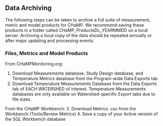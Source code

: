 
## Data Archiving
The following steps can be taken to archive a full suite of measurement, metric and model products for CHaMP.  We recommend saving these products in a folder called CHaMP_ProductsDL_YEARMMDD  on a local server. Archiving a local copy of the data should be repeated annually or after major updating and processing events.

### Files, Metrics and Model Products
From CHaMPMonitoring.org:
1. Download Measurements database, Study Design database, and Temperature Metrics database from the Program-wide Data Exports tab 
2. Download Temperature Measurements Database from the Data Exports tab of EACH WATERSHED of interest.  Temperature Measurements databases are only available on Watershed-specific Export tabs due to file sizes. 

From the CHaMP Workbench:
3. Download Metrics .csv from the Workbench (Tools/Review Metrics)
4. Save a copy of your Active version of the SQL Workbench database 

